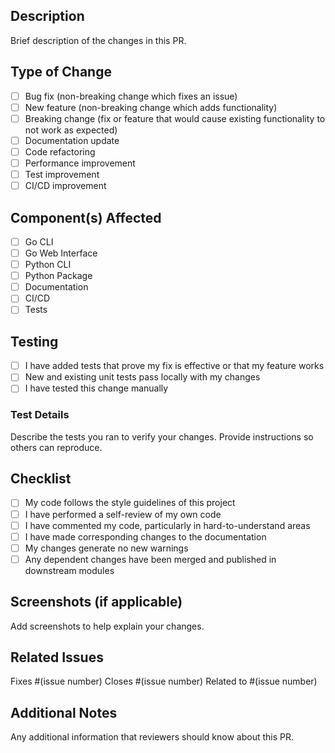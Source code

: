 ## Description

Brief description of the changes in this PR.

## Type of Change

- [ ] Bug fix (non-breaking change which fixes an issue)
- [ ] New feature (non-breaking change which adds functionality)
- [ ] Breaking change (fix or feature that would cause existing functionality to not work as expected)
- [ ] Documentation update
- [ ] Code refactoring
- [ ] Performance improvement
- [ ] Test improvement
- [ ] CI/CD improvement

## Component(s) Affected

- [ ] Go CLI
- [ ] Go Web Interface
- [ ] Python CLI
- [ ] Python Package
- [ ] Documentation
- [ ] CI/CD
- [ ] Tests

## Testing

- [ ] I have added tests that prove my fix is effective or that my feature works
- [ ] New and existing unit tests pass locally with my changes
- [ ] I have tested this change manually

### Test Details

Describe the tests you ran to verify your changes. Provide instructions so others can reproduce.

## Checklist

- [ ] My code follows the style guidelines of this project
- [ ] I have performed a self-review of my own code
- [ ] I have commented my code, particularly in hard-to-understand areas
- [ ] I have made corresponding changes to the documentation
- [ ] My changes generate no new warnings
- [ ] Any dependent changes have been merged and published in downstream modules

## Screenshots (if applicable)

Add screenshots to help explain your changes.

## Related Issues

Fixes #(issue number)
Closes #(issue number)
Related to #(issue number)

## Additional Notes

Any additional information that reviewers should know about this PR.